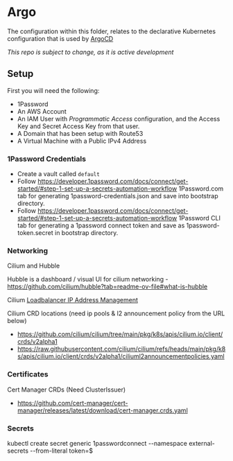 # Argo

The configuration within this folder, relates to the declarative Kubernetes configuration that is used by [ArgoCD](https://argo-cd.readthedocs.io/en/stable/)

*This repo is subject to change, as it is active development* 

## Setup

First you will need the following:

- 1Password
- An AWS Account
- An IAM User with *Programmatic Access* configuration, and the Access Key and Secret Access Key from that user.
- A Domain that has been setup with Route53
- A Virtual Machine with a Public IPv4 Address

### 1Password Credentials

- Create a vault called `default`
- Follow https://developer.1password.com/docs/connect/get-started/#step-1-set-up-a-secrets-automation-workflow 1Password.com tab for generating 1password-credentials.json and save into bootstrap directory.
- Follow https://developer.1password.com/docs/connect/get-started/#step-1-set-up-a-secrets-automation-workflow 1Password CLI tab for generating a 1password connect token and save as 1password-token.secret in bootstrap directory.

### Networking

Cilium and Hubble

Hubble is a dashboard / visual UI for cilium networking - https://github.com/cilium/hubble?tab=readme-ov-file#what-is-hubble


Cilium [Loadbalancer IP Address Management](https://docs.cilium.io/en/stable/network/lb-ipam/)

Cilium CRD locations (need ip pools & l2 announcement policy from the URL below)

- https://github.com/cilium/cilium/tree/main/pkg/k8s/apis/cilium.io/client/crds/v2alpha1
- https://raw.githubusercontent.com/cilium/cilium/refs/heads/main/pkg/k8s/apis/cilium.io/client/crds/v2alpha1/ciliuml2announcementpolicies.yaml



### Certificates

Cert Manager CRDs (Need ClusterIssuer)
- https://github.com/cert-manager/cert-manager/releases/latest/download/cert-manager.crds.yaml


### Secrets

kubectl create secret generic 1passwordconnect --namespace external-secrets --from-literal token=$<token-secret>